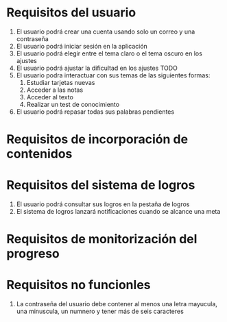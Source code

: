# Requisitos del usuario

1. El usuario podrá crear una cuenta usando solo un correo y una contraseña
1. El usuario podrá iniciar sesión en la aplicación
1. El usuario podrá elegir entre el tema claro o el tema oscuro en los ajustes
1. El usuario podrá ajustar la dificultad en los ajustes TODO
1. El usuario podra interactuar con sus temas de las siguientes formas:
   1. Estudiar tarjetas nuevas
   1. Acceder a las notas
   1. Acceder al texto
   1. Realizar un test de conocimiento
1. El usuario podrá repasar todas sus palabras pendientes

# Requisitos de incorporación de contenidos 

# Requisitos del sistema de logros 
1. El usuario podrá consultar sus logros en la pestaña de logros
1. El sistema de logros lanzará notificaciones cuando se alcance una meta

# Requisitos de monitorización del progreso

# Requisitos no funcionles

1. La contraseña del usuario debe contener al menos una letra mayucula, una minuscula, un numnero y tener más de seis caracteres